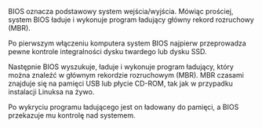 BIOS oznacza podstawowy system wejścia/wyjścia. Mówiąc prościej, system BIOS ładuje i wykonuje program ładujący główny rekord rozruchowy (MBR).

Po pierwszym włączeniu komputera system BIOS najpierw przeprowadza pewne kontrole integralności dysku twardego lub dysku SSD.

Następnie BIOS wyszukuje, ładuje i wykonuje program ładujący, który można znaleźć w głównym rekordzie rozruchowym (MBR). MBR czasami znajduje się na pamięci USB lub płycie CD-ROM, tak jak w przypadku instalacji Linuksa na żywo.

Po wykryciu programu ładującego jest on ładowany do pamięci, a BIOS przekazuje mu kontrolę nad systemem.